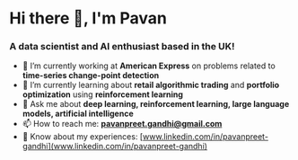 # Hi there 👋, I'm Pavan</h1>
### A **data scientist** and **AI enthusiast** based in the UK!
- 🔭 I’m currently working at **American Express** on problems related to **time-series change-point detection**
- 🌱 I’m currently learning about **retail algorithmic trading** and **portfolio optimization** using **reinforcement learning**
- 💬 Ask me about **deep learning, reinforcement learning, large language models, artificial intelligence**
- 📫 How to reach me: **pavanpreet.gandhi@gmail.com**
- 📄 Know about my experiences: [www.linkedin.com/in/pavanpreet-gandhi](www.linkedin.com/in/pavanpreet-gandhi)
